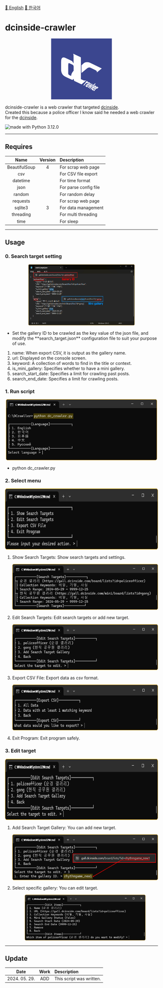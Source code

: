 <a href="/README.md">📕 English</a> <a href="/GLOBAL_README/README_KO.md">📕 한국어</a>  
# dcinside-crawler
<p align="center"><img src="/GLOBAL_README/icon.png" alt="Dcinside crawler logo" height="200"></p>

dcinside-crawler is a web crawler that targeted <a href="https://www.dcinside.com/">dcinside</a>.  
Created this because a police officer I know said he needed a web crawler for the <a href="https://www.dcinside.com/">dcinside</a>.  

<img src="https://img.shields.io/badge/python%203.12.0-3670A0?style=for-the-badge&logo=python&logoColor=ffdd54" alt="made with Python 3.12.0">  

---

## Requires
| Name | Version | Description |
|:---:|:---:|:---|
| BeautifulSoup | 4 | For scrap web page |  
| csv |  | For CSV file export |  
| datetime |  | For time format | 
| json |  | For parse config file |   
| random |  | For random delay |  
| requests |  | For scrap web page |  
| sqlite3 | 3 | For data management |  
| threading |  | For multi threading |  
| time |  | For sleep |  

---

## Usage
### 0. Search target setting
<p align="center"><img src="/GLOBAL_README/00_config.png" alt="configuration" height="200"></p>  
<ul>
  <li>Set the gallery ID to be crawled as the key value of the json file, and modify the **search_target.json** configuration file to suit your purpose of use.</li>
</ul>
<ol>
  <li>name: When export CSV, it is output as the gallery name.</li>
  <li>url: Displayed on the console screen.</li>
  <li>keyword: A collection of words to find in the title or context.</li>
  <li>is_mini_gallery: Specifies whether to have a mini gallery.</li>
  <li>search_start_date: Specifies a limit for crawling past posts.</li>
  <li>search_end_date: Specifies a limit for crawling posts.</li>
</ol>

### 1. Run script
<p align="center"><img src="/GLOBAL_README/01_run.png" alt="python dc_crawler.py" height="200"></p>  
<ul>
  <li>python dc_crawler.py</li>
</ul>

### 2. Select menu
<p align="center"><img src="/GLOBAL_README/02_menu.png" alt="Menu" height="200"></p>  
<ol>
  <li>Show Search Targets: Show search targets and settings.</li>
  <p align="center"><img src="/GLOBAL_README/03_show_targets.png" alt="Target list" height="150"></p>
  <li>Edit Search Targets: Edit search targets or add new target.</li>
  <p align="center"><img src="/GLOBAL_README/04_edit_targets.png" alt="Edit target" height="150"></p>
  <li>Export CSV File: Export data as csv format.</li>
  <p align="center"><img src="/GLOBAL_README/07_export_csv.png" alt="Export CSV" height="150"></p>
  <li>Exit Program: Exit program safely.</li>
</ol>

### 3. Edit target
<p align="center"><img src="/GLOBAL_README/04_edit_targets.png" alt="Edit target" height="200"></p>  
<ol>
  <li>Add Search Target Gallery: You can add new target.</li>
  <p align="center"><img src="/GLOBAL_README/05_add_targets.png" alt="Add target" height="150"></p>
  <li>Select specific gallery: You can edit target.</li>
  <p align="center"><img src="/GLOBAL_README/06_edit_settings.png" alt="Edit target" height="150"></p>
</ol>

---

## Update
| Date | Work | Description |
|:---:|:---:|:---|
| 2024. 05. 29. | ADD | This script was written. |
